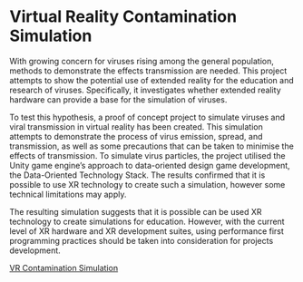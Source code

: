 # Virtual Reality Contamination Simulation

With growing concern for viruses rising among the general population, methods to demonstrate
the effects transmission are needed. This project attempts to show the potential use
of extended reality for the education and research of viruses. Specifically, it investigates
whether extended reality hardware can provide a base for the simulation of viruses.

To test this hypothesis, a proof of concept project to simulate viruses and viral transmission
in virtual reality has been created. This simulation attempts to demonstrate the process
of virus emission, spread, and transmission, as well as some precautions that can be taken
to minimise the effects of transmission. To simulate virus particles, the project utilised the
Unity game engine’s approach to data-oriented design game development, the Data-Oriented
Technology Stack. The results confirmed that it is possible to use XR technology to create
such a simulation, however some technical limitations may apply.

The resulting simulation suggests that it is possible can be used XR technology to
create simulations for education. However, with the current level of XR hardware and XR
development suites, using performance first programming practices should be taken into
consideration for projects development.

[VR Contamination Simulation ](https://youtu.be/uyY6Cnt6ye8)
